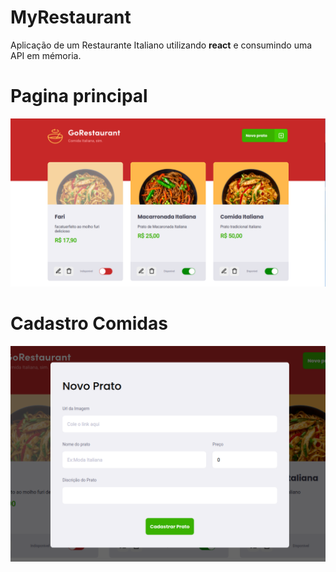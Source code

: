 # MyRestaurant
Aplicação de um Restaurante Italiano utilizando **react** e consumindo uma API em mémoria.

# Pagina principal
![Alt](https://github.com/acferlucas/MyRestaurant/blob/master/src/assets/Home.png)

# Cadastro Comidas
![Alt](https://github.com/acferlucas/MyRestaurant/blob/master/src/assets/Cadastrofodd.png)
